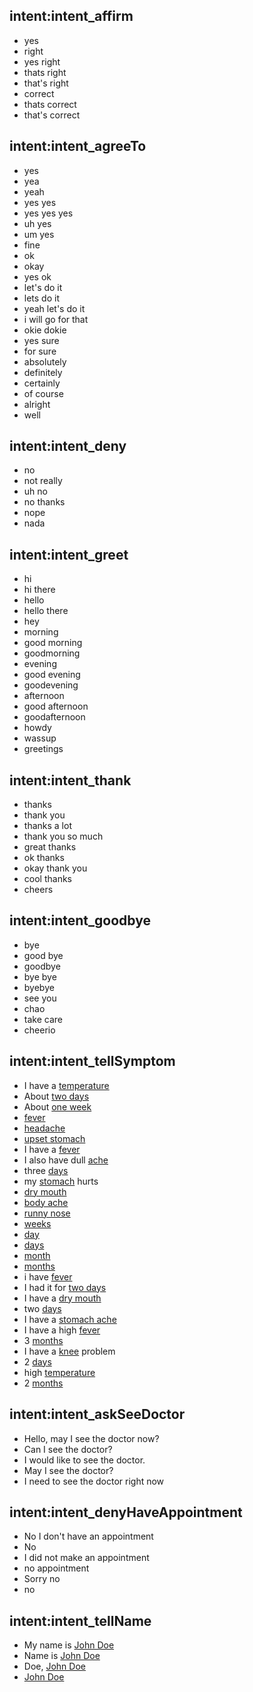 ## intent:intent_affirm
- yes
- right
- yes right
- thats right
- that's right
- correct
- thats correct
- that's correct

## intent:intent_agreeTo
- yes
- yea
- yeah
- yes yes
- yes yes yes
- uh yes
- um yes
- fine
- ok
- okay
- yes ok
- let's do it
- lets do it
- yeah let's do it
- i will go for that
- okie dokie
- yes sure
- for sure
- absolutely
- definitely
- certainly
- of course
- alright
- well

## intent:intent_deny
- no
- not really
- uh no
- no thanks
- nope
- nada

## intent:intent_greet
- hi
- hi there
- hello
- hello there
- hey
- morning
- good morning
- goodmorning
- evening
- good evening
- goodevening
- afternoon
- good afternoon
- goodafternoon
- howdy
- wassup
- greetings

## intent:intent_thank
- thanks
- thank you
- thanks a lot
- thank you so much
- great thanks
- ok thanks
- okay thank you
- cool thanks
- cheers

## intent:intent_goodbye
- bye
- good bye
- goodbye
- bye bye
- byebye
- see you
- chao
- take care
- cheerio

## intent:intent_tellSymptom
- I have a [temperature](SymptomName)
- About [two days](SymptomDuration)
- About [one week](SymptomDuration)
- [fever](SymptomName)
- [headache](SymptomName)
- [upset stomach](SymptomName)
- I have a [fever](SymptomName)
- I also have dull [ache](SymptomName)
- three [days](SymptomDuration)
- my [stomach](SymptomName) hurts
- [dry mouth](SymptomName)
- [body ache](SymptomName)
- [runny nose](SymptomName)
- [weeks](SymptomDuration)
- [day](SymptomDuration)
- [days](SymptomDuration)
- [month](SymptomDuration)
- [months](SymptomDuration)
- i have [fever](SymptomName)
- I had it for [two days](SymptomDuration)
- I have a [dry mouth](SymptomName)
- two [days](SymptomDuration)
- I have a [stomach ache](SymptomName)
- I have a high [fever](SymptomName)
- 3 [months](SymptomDuration)
- I have a [knee](SymptomName) problem
- 2 [days](SymptomDuration)
- high [temperature](SymptomName)
- 2 [months](SymptomDuration)

## intent:intent_askSeeDoctor
- Hello, may I see the doctor now?
- Can I see the doctor?
- I would like to see the doctor.
- May I see the doctor?
- I need to see the doctor right now

## intent:intent_denyHaveAppointment
- No I don't have an appointment
- No
- I did not make an appointment
- no appointment
- Sorry no
- no

## intent:intent_tellName
- My name is [John Doe](PatientName)
- Name is [John Doe](PatientName)
- Doe, [John Doe](PatientName)
- [John Doe](PatientName)

